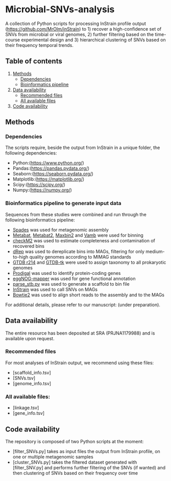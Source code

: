 # Microbial-SNVs-analysis

A collection of Python scripts for processing InStrain profile output (https://github.com/MrOlm/inStrain) to 1) recover a high-confidence set of SNVs from microbial or viral genomes, 2) further filtering based on the time-course experimental design and 3) hierarchical clustering of SNVs based on their frequency temporal trends. 

## Table of contents
1. [Methods](#methods)
   * [Dependencies](#Dependencies)
   * [Bioinformatics pipeline](#bioinformatics-pipeline)
2. [Data availability](#data-availability)
   * [Recommended files](#recommended-files)
   * [All available files](#all-available-files)
3. [Code availability](#code-availability)    

## Methods

### Dependencies

The scripts require, beside the output from InStrain in a unique folder, the following dependencies: 

- Python:(https://www.python.org/)
- Pandas:(https://pandas.pydata.org/)
- Seaborn:(https://seaborn.pydata.org/)
- Matplotlib:(https://matplotlib.org/)
- Scipy:(https://scipy.org/)
- Numpy:(https://numpy.org/)

### Bioinformatics pipeline to generate input data

Sequences from these studies were combined and run through the following bioinformatics pipeline:
- [Spades](https://github.com/ablab/spades) was used for metagenomic assembly
- [Metabat](https://bitbucket.org/berkeleylab/metabat/src/master/), [Metabat2](https://bitbucket.org/berkeleylab/metabat/src/master/), [Maxbin2](https://sourceforge.net/projects/maxbin2/) and [Vamb](https://github.com/RasmussenLab/vamb) were used for binning
- [checkM2](https://github.com/chklovski/CheckM2) was used to estimate completeness and contamination of recovered bins
- [dRep](https://github.com/MrOlm/drep) was used to dereplicate bins into MAGs, filtering for only medium-to-high quality genomes according to MIMAG standards
- [GTDB r214](https://gtdb.ecogenomic.org/) and [GTDB-tk](https://github.com/Ecogenomics/GTDBTk) were used to assign taxonomy to all prokaryotic genomes
- [Prodigal](https://github.com/hyattpd/Prodigal) was used to identify protein-coding genes
- [eggNOG-mapper](https://github.com/eggnogdb/eggnog-mapper) was used for gene functional annotation
- [parse_stb.py](https://github.com/MrOlm/drep/blob/master/helper_scripts/) was used to generate a scaffold to bin file
- [InStrain](https://github.com/MrOlm/inStrain) was used to call SNVs on MAGs
- [Bowtie2](https://github.com/BenLangmead/bowtie2) was used to align short reads to the assembly and to the MAGs

For additional details, please refer to our manuscript: (under preparation).

## Data availability

The entire resource has been deposited at SRA (PRJNA1179988) and is  available upon request.

### Recommended files
For most analyses of InStrain output, we recommend using these files:
- [scaffold_info.tsv]
- [SNVs.tsv]
- [genome_info.tsv]

### All available files:

- [linkage.tsv]
- [gene_info.tsv]

## Code availability
The repository is composed of two Python scripts at the moment:
- [filter_SNVs.py] takes as input files the output from InStrain profile, on one or multiple metagenomic samples
- [cluster_SNVs.py] takes the filtered dataset generated with [filter_SNV.py] and performs further filtering of the SNVs (if wanted) and then clustering of SNVs based on their frequency over time
